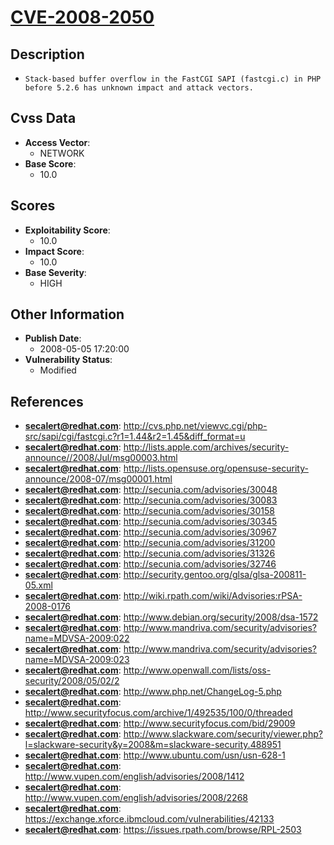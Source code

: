 
# [CVE-2008-2050](http://cvs.php.net/viewvc.cgi/php-src/sapi/cgi/fastcgi.c?r1=1.44&r2=1.45&diff_format=u)

## Description

- `Stack-based buffer overflow in the FastCGI SAPI (fastcgi.c) in PHP before 5.2.6 has unknown impact and attack vectors.`

## Cvss Data

- **Access Vector**:
  - NETWORK
- **Base Score**:
  - 10.0

## Scores

- **Exploitability Score**:
  - 10.0
- **Impact Score**:
  - 10.0
- **Base Severity**:
  - HIGH

## Other Information

- **Publish Date**:
  - 2008-05-05 17:20:00
- **Vulnerability Status**:
  - Modified

## References

- **secalert@redhat.com**: http://cvs.php.net/viewvc.cgi/php-src/sapi/cgi/fastcgi.c?r1=1.44&r2=1.45&diff_format=u
- **secalert@redhat.com**: http://lists.apple.com/archives/security-announce//2008/Jul/msg00003.html
- **secalert@redhat.com**: http://lists.opensuse.org/opensuse-security-announce/2008-07/msg00001.html
- **secalert@redhat.com**: http://secunia.com/advisories/30048
- **secalert@redhat.com**: http://secunia.com/advisories/30083
- **secalert@redhat.com**: http://secunia.com/advisories/30158
- **secalert@redhat.com**: http://secunia.com/advisories/30345
- **secalert@redhat.com**: http://secunia.com/advisories/30967
- **secalert@redhat.com**: http://secunia.com/advisories/31200
- **secalert@redhat.com**: http://secunia.com/advisories/31326
- **secalert@redhat.com**: http://secunia.com/advisories/32746
- **secalert@redhat.com**: http://security.gentoo.org/glsa/glsa-200811-05.xml
- **secalert@redhat.com**: http://wiki.rpath.com/wiki/Advisories:rPSA-2008-0176
- **secalert@redhat.com**: http://www.debian.org/security/2008/dsa-1572
- **secalert@redhat.com**: http://www.mandriva.com/security/advisories?name=MDVSA-2009:022
- **secalert@redhat.com**: http://www.mandriva.com/security/advisories?name=MDVSA-2009:023
- **secalert@redhat.com**: http://www.openwall.com/lists/oss-security/2008/05/02/2
- **secalert@redhat.com**: http://www.php.net/ChangeLog-5.php
- **secalert@redhat.com**: http://www.securityfocus.com/archive/1/492535/100/0/threaded
- **secalert@redhat.com**: http://www.securityfocus.com/bid/29009
- **secalert@redhat.com**: http://www.slackware.com/security/viewer.php?l=slackware-security&y=2008&m=slackware-security.488951
- **secalert@redhat.com**: http://www.ubuntu.com/usn/usn-628-1
- **secalert@redhat.com**: http://www.vupen.com/english/advisories/2008/1412
- **secalert@redhat.com**: http://www.vupen.com/english/advisories/2008/2268
- **secalert@redhat.com**: https://exchange.xforce.ibmcloud.com/vulnerabilities/42133
- **secalert@redhat.com**: https://issues.rpath.com/browse/RPL-2503
